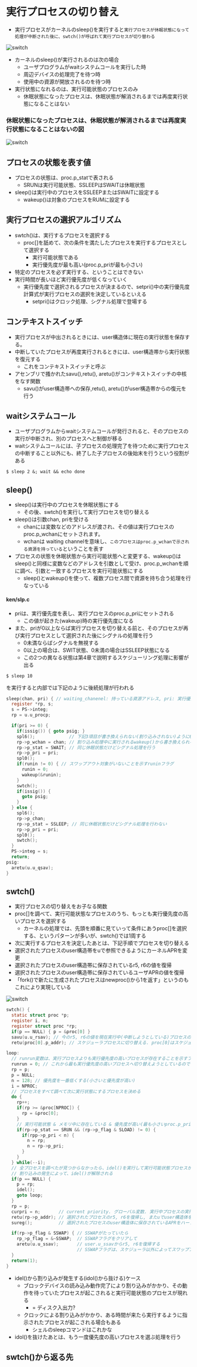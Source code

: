 # 実行プロセスの切り替え

* 実行プロセスがカーネルのsleep()を実行すると`実行プロセスが休眠状態になって処理が中断された後に、swtch()が呼ばれて実行プロセスが切り替わる`

![switch](../images/swtch.png)

* カーネルのsleep()が実行されるのは次の場合
  * ユーザプログラムがwaitシステムコールを実行した時
  * 周辺デバイスの処理完了を待つ時
  * 使用中の資源が開放されるのを待つ時
* 実行状態になれるのは、実行可能状態のプロセスのみ
  * 休眠状態になったプロセスは、休眠状態が解消されるまでは再度実行状態になることはない

### 休眠状態になったプロセスは、休眠状態が解消されるまでは再度実行状態になることはないの図
![switch](../images/process_status.png)

## プロセスの状態を表す値
* プロセスの状態は、proc.p_statで表される
  * SRUNは実行可能状態、SSLEEPはSWAITは休眠状態
* sleep()は実行中のプロセスをSSLEEPまたはSWAITに設定する
  * wakeup()は対象のプロセスをRUMに設定する

## 実行プロセスの選択アルゴリズム
* swtch()は、実行するプロセスを選択する
  * proc[]を舐めて、次の条件を満たしたプロセスを実行するプロセスとして選択する
    * 実行可能状態である
    * 実行優先度が最も高い(proc.p_priが最も小さい)
* 特定のプロセスを必ず実行する、ということはできない
* 実行時間が長いほど実行優先度が低くなっていく
  * 実行優先度で選択されるプロセスが決まるので、setpri()中の実行優先度計算式が実行プロセスの選択を決定しているといえる
    * setpri()はクロック処理、シグナル処理で登場する

## コンテキストスイッチ
* 実行プロセスが中出されるときには、user構造体に現在の実行状態を保存する。
* 中断していたプロセスが再度実行されるときには、user構造帯から実行状態を復元する
  * これをコンテキストスイッチと呼ぶ
* アセンブリで搔かれたsavu(),retu(), aretu()がコンテキストスイッチの中核をなす関数
  * savu()がuser構造帯への保存,retu(), aretu()がuser構造帯からの復元を行う

## waitシステムコール
* ユーザプログラムからwaitシステムコールが発行されると、そのプロセスの実行が中断され、別のプロセスへと制御が移る
* waitシステムコールには、子プロセスの処理完了を待つために実行プロセスの中断すること以外にも、終了した子プロセスの後始末を行うという役割がある
```shell
$ sleep 2 &; wait && echo done
```

## sleep()
* sleep()は実行中のプロセスを休眠状態にする
  * その後、swtch()を実行して実行プロセスを切り替える
* sleep()は引数chan, priを受ける
  * chanには変数などのアドレスが渡され、その値は実行プロセスのproc.p_wchanにセットされます。
  * wchanは waiting channelを意味し、`このプロセスはproc.p_wchanで示される資源を持っている`ということを表す
* プロセスの状態を休眠状態から実行可能状態へと変更する、wakeup()はsleep()と同様に変数などのアドレスを引数として受け、proc.p_wchanを順に調べ、引数と一致するプロセスを実行可能状態にする
  * sleep()とwakeup()を使って、複数プロセス間で資源を持ち合う処理を行なっている

#### ken/slp.c
* priは、実行優先度を表し、実行プロセスのproc.p_priにセットされる
  * この値が起きた(wakeup)時の実行優先度になる
* また、priが0以上ならば実行プロセスを切り替える前と、そのプロセスが再び実行プロセスとして選択された後にシグナルの処理を行う
  * 0未満ならばシグナルを無視する
  * 0以上の場合は、SWIT状態、0未満の場合はSSLEEP状態になる
  * この2つの異なる状態は第4章で説明するスケジューリング処理に影響が出る
```
$ sleep 10
```
を実行すると内部では下記のように後続処理が行われる


```c
sleep(chan, pri) { // waiting_chanenel: 持っている資源アドレス, pri: 実行優先度
  register *rp, s;
  s = PS->integ;
  rp = u.u_procp;

  if(pri >= 0) {
    if(issig()) { goto psig; }
    spl6();             // 下記3項目が書き換えられない(割り込みされない)ように6に引き上げる
    rp->p_wchan = chan; // 割り込み処理中に実行されるwakeup()から書き換えられる可能性がある
    rp->p_stat = SWAIT; // 同じ休眠状態だけどシグナル処理を行う
    rp->p_pri = pri;
    spl0();
    if(runin != 0) { // スワップアウト対象がいないことを示すruninフラグ
      runin = 0;
      wakeup(&runin);
    }
    swtch();
    if(issig()) {
      goto psig;
    }
  } else {
    spl6();
    rp->p_chan;
    rp->p_stat = SSLEEP; // 同じ休眠状態だけどシグナル処理を行わない
    rp->p_pri = pri;
    spl0();
    swtch();
  }
  PS->integ = s;
  return;
psig:
  aretu(u.u_qsav);
}
```

## swtch()
* 実行プロセスの切り替えをお子なる関数
* proc[]を調べて、実行可能状態なプロセスのうち、もっとも実行優先度の高いプロセスを選択する
  * カーネルの処理では、先頭を順番に見ていって条件にあうproc[]を選択する、というパターンが多いが、swtch()では1周する
*  次に実行するプロセスを決定したあとは、下記手順でプロセスを切り替える
  * 選択されたプロセスのuser構造帯をuで参照できるようにカーネルAPRを変更
  * 選択されたプロセスのuser構造帯に保存されているr5, r6の値を復帰
  * 選択されたプロセスのuser構造帯に保存されているユーザAPRの値を復帰
* 「fork()で新たに生成されたプロセスはnewproc()から1を返す」というのもこれにより実現している

![switch](../images/retu_savu.png)

```c
swtch() {
  static struct proc *p;
  register i, n;
  register struct proc *rp;
  if(p == NULL) { p = &proc[0] }
  savu(u.u_rsav); // 今のr5, r6の値を現在実行中(中断しようとしている)プロセスのuser.u_rsavに保存する. プロセスが再び実行されるときに値復帰する
  retu(proc[0].p_addr); // スケジューラプロセスに切り替える. proc[0]はスケジューラ用のシステムプロセス. システム起動時に生成される

loop:
  // runrun変数は、実行プロセスよりも実行優先度の高いプロセスが存在することを示すフラグ
  runrun = 0; // これから最も実行優先度の高いプロセスへ切り替えようとしているのでリセットする
  rp = p;
  p = NULL;
  n = 128; // 優先度を一番低くする(小さいと優先度が高い)
  i = NPROC;
  // プロセスをすべて調べて次に実行状態にするプロセスを決める
  do {
    rp++;
    if(rp >= &proc[NPROC]) {
      rp = &proc[0];
    }
    // 実行可能状態 & メモリ中に存在している & 優先度が高い(最も小さいproc.p_pri)
    if(rp->p_stat == SRUN && (rp->p_flag & SLOAD) != 0) {
      if(rpp->p_pri < n) {
        n = rp;
        n = rp->p_pri;
      }
    }
  } while(--i);
  // 全プロセスを調べたが見つからなかったら、idel()を実行して実行可能状態プロセスが現れるのを待つ
  // 割り込みの発生によって、idel()が解除される
  if(p == NULL) {
    p = rp;
    idel();
    goto loop;
  }
  rp = p;
  curpri = n;       // current priority. グローバル変数. 実行中プロセスの実行優先度を保持している
  retu(rp->p_addr); // 選択されたプロセスのr5, r6を復帰し, またuでuser構造体を参照できるようにカーネルAPRの値を変更する
  sureg();          // 選択されたプロセスのuser構造体に保存されているAPRをハードウェアのユーザAPRに復元し、ユーザ空間を切り替える. これでスイッチ完了

  if(rp->p_flag & SSWAP) { // SSWAPがたっていたら
    rp_>p_flag = &~SSWAP;  // SSWAPフラグをクリアして
    aretu(u.u_ssav);       // user.u_ssavからr5, r6を復帰する
                           // SSWAPフラグは、スケジューラ以外によってスワップアウト処理が行われると立てられる
  }
  return(1);
}
```
* idel()から割り込みが発生する(idol()から抜ける)ケース
  * ブロックデバイスの読み込み動作完了により割り込みがかかり、その動作を待っていたプロセスが起こされると実行可能状態のプロセスが現れる
    * = ディスク入出力?
  * クロックによる割り込みがかかり、ある時間が来たら実行するように指示されたプロセスが起こされる場合もある
    * シェルのsleepコマンドはこれかな
* idol()を抜けたあとは、もう一度優先度の高いプロセスを選ぶ処理を行う


## swtch()から返る先

